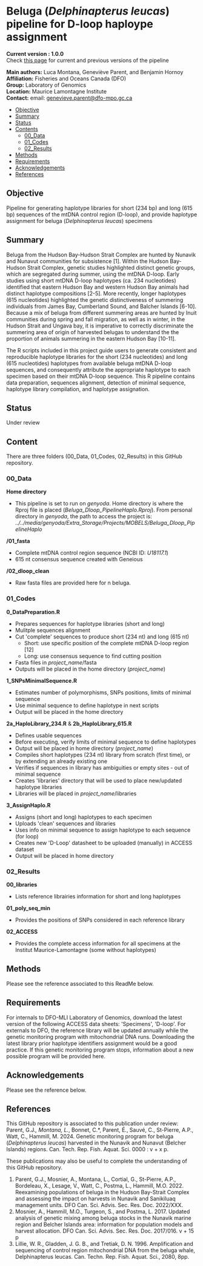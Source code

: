 # Beluga (_Delphinapterus leucas_) pipeline for D-loop haploype assignment

**Current version : 1.0.0**  
Check [this page](https://github.com/GenomicsMLI-DFO/Beluga_Dloop_PipelineHaplo/releases) for current and previous versions of the pipeline

__Main authors:__   Luca Montana, Geneviève Parent, and Benjamin Hornoy
__Affiliation:__    Fisheries and Oceans Canada (DFO)  
__Group:__          Laboratory of Genomics  
__Location:__       Maurice Lamontagne Institute  
__Contact:__        email: genevieve.parent@dfo-mpo.gc.ca  


- [Objective](#objective)
- [Summary](#summary)
- [Status](#status)
- [Contents](#contents)
  + [00_Data](#00_Data)
  + [01_Codes](#01_Codes)
  + [02_Results](#02_Results)
- [Methods](#methods)
- [Requirements](#requirements)
- [Acknowledgements](#acknowledgements)
- [References](#references)


## Objective
Pipeline for generating haplotype libraries for short (234 bp) and long (615 bp) sequences of the mtDNA control region (D-loop), and provide haplotype assignment for beluga (*Delphinapterus leucas*) specimens


## Summary
Beluga from the Hudson Bay-Hudson Strait Complex are hunted by Nunavik and Nunavut communities for subsistence [1]. Within the Hudson Bay-Hudson Strait Complex, genetic studies highlighted distinct genetic groups, which are segregated during summer, using the mtDNA D-loop. Early studies using short mtDNA D-loop haplotypes (ca. 234 nucleotides) identified that eastern Hudson Bay and western Hudson Bay animals had distinct haplotype compositions [2-5]. More recently, longer haplotypes (615 nucleotides) highlighted the genetic distinctiveness of summering individuals from James Bay, Cumberland Sound, and Balcher Islands [6-10]. Because a mix of beluga from different summering areas are hunted by Inuit communities during spring and fall migration, as well as in winter, in the Hudson Strait and Ungava bay, it is imperative to correctly discriminate the summering area of origin of harvested belugas to understand the the proportion of animals summering in the eastern Hudson Bay [10-11].  
  
The R scripts included in this project guide users to generate consistent and reproducible haplotype libraries for the short (234 nucleotides) and long (615 nucleotides) haplotypes from available beluga mtDNA D-loop sequences, and consequently attribute the appropriate haplotype to each specimen based on their mtDNA D-loop sequence. This R pipeline contains data preparation, sequences alignment, detection of minimal sequence, haplotype library compilation, and haplotype assignation.


## Status
Under review


## Content
There are three folders (00_Data, 01_Codes, 02_Results) in this GitHub repository.

### 00_Data
**Home directory**  
* This pipeline is set to run on *genyoda*. Home directory is where the Rproj file is placed (*Beluga_Dloop_PipelineHaplo.Rproj*). From personal directory in *genyoda*, the path to access the project is: *../../media/genyoda/Extra_Storage/Projects/MOBELS/Beluga_Dloop_PipelineHaplo*
  
**/01_fasta**
* Complete mtDNA control region sequence (NCBI ID: *U18117.1*)  
* 615 nt consensus sequence created with Geneious  
  
**/02_dloop_clean**  
* Raw fasta files are provided here for n beluga.  
  
### 01_Codes
**0_DataPreparation.R**  
* Prepares sequences for haplotype libraries (short and long)  
* Mulitple sequences alignment  
* Cut 'complete' sequences to produce short (234 nt) and long (615 nt)  
    - Short: use specific position of the complete mtDNA D-loop region [12]  
    - Long: use consensus sequence to find cutting position  
* Fasta files in *project_name*/fasta
* Outputs will be placed in the home directory (*project_name*)  
  
**1_SNPsMinimalSequence.R**  
* Estimates number of polymorphisms, SNPs positions, limits of minimal sequence  
* Use minimal sequence to define haplotype in next scripts  
* Output will be placed in the home directory  

**2a_HaploLibrary_234.R** & **2b_HaploLibrary_615.R**
* Defines usable sequences
* Before executing, verify limits of minimal sequence to define haplotypes
* Output will be placed in home directory (*project_name*)  
* Compiles short haplotypes (234 nt) library from scratch (first time), or by extending an already existing one
* Verifies if sequences in library has ambiguities or empty sites - out of minimal sequence
* Creates 'libraries' directory that will be used to place new/updated haplotype libraries
* Libraries will be placed in *project_name*/libraries  
  
**3_AssignHaplo.R**  
* Assigns (short and long) haplotypes to each specimen 
* Uploads 'clean' sequences and libraries  
* Uses info on minimal sequence to assign haplotype to each sequence (for loop)  
* Creates new 'D-Loop' datasheet to be uploaded (manually) in ACCESS dataset
* Output will be placed in home directory  

### 02_Results
**00_libraries**
* Lists reference librairies information for short and long haplotypes

**01_poly_seq_min**
* Provides the positions of SNPs considered in each reference library
 
**02_ACCESS**
* Provides the complete access information for all specimens at the Institut Maurice-Lamontagne (some without haplotypes)
  

## Methods
Please see the reference associated to this ReadMe below.


## Requirements
For internals to DFO-MLI Laboratory of Genomics, download the latest version of the following ACCESS data sheets: 'Specimens', 'D-loop'.
For externals to DFO, the reference library will be updated annually while the genetic monitoring program with mitochondrial DNA runs. Downloading the latest library prior haplotype identifiers assignment would be a good practice. If this genetic monitoring program stops, information about a new possible program will be provided here.


## Acknowledgements
Please see the reference below.


## References
This GitHub repository is associated to this publication under review: Parent, G.J.*, Montana, L.*, Bonnet, C.*, Parent, É., Sauvé, C., St-Pierre, A.P., Watt, C., Hammill, M. 2024. Genetic monitoring program for beluga (*Delphinapterus leucas*) harvested in the Nunavik and Nunavut (Belcher Islands) regions. Can. Tech. Rep. Fish. Aquat. Sci. 0000 : v + x p.

These publications may also be useful to complete the understanding of this GitHub repository.
1. Parent, G.J., Mosnier, A., Montana, L., Cortial, G., St-Pierre, A.P., Bordeleau, X., Lesage, V., Watt, C., Postma, L., Hammill, M.O. 2022. Reexamining populations of beluga in the Hudson Bay-Strait Complex and assessing the impact on harvests in Nunavik and Sanikiluaq management units.  DFO Can. Sci. Advis. Sec. Res. Doc. 2022/XXX.
2. Mosnier, A., Hammill, M.O., Turgeon, S., and Postma, L. 2017. Updated analysis of genetic mixing among beluga stocks in the Nunavik marine region and Belcher Islands area: information for population models and harvest allocation. DFO Can. Sci. Advis. Sec. Res. Doc. 2017/016. v + 15 p
3. Lillie, W. R., Gladden, J. G. B., and Tretiak, D. N. 1996. Amplification and sequencing of control region mitochondrial DNA from the beluga whale, Delphinapterus leucas. Can. Techn. Rep. Fish. Aquat. Sci., 2080, 8pp.  


